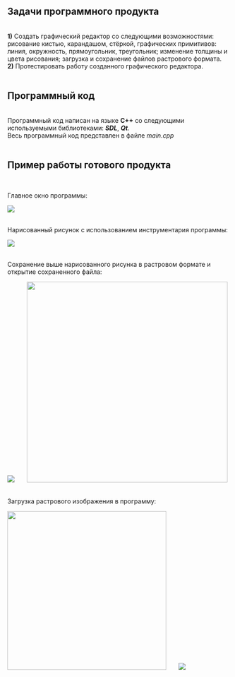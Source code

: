 <h2>Задачи программного продукта </h2> <br>
<b>1)</b> Создать графический редактор со следующими возможностями: рисование кистью, карандашом, стёркой, графических примитивов: линия, окружность, прямоугольник, треугольник; изменение толщины и цвета рисования; загрузка и сохранение файлов растрового формата.<br>
<b>2)</b> Протестировать работу созданного графического редактора.<br><br>
<h2>Программный код</h2><br>
Программный код написан на языке <b>C++</b> со следующими используемыми библиотеками: <b><i>SDL</i></b>, <b><i>Qt</i></b>.<br>
Весь программный код представлен в файле <i>main.cpp</i><br><br>
<h2>Пример работы готового продукта</h2><br>
<p>Главное окно программы:</p>
<img src = "https://github.com/user-attachments/assets/868a5978-5133-4b9a-8059-077ba9f1f767"> <br><br>

<p>Нарисованный рисунок с использованием инструментария программы:</p>
<img src = "https://github.com/user-attachments/assets/e49578be-78fa-45be-bbcd-cea03b89702c"> <br><br>

<p>Сохранение выше нарисованного рисунка в растровом формате и открытие сохраненного файла:</p>
<img src = "https://github.com/user-attachments/assets/1f004d44-6891-4dba-8ab3-5db96b4a91d5">  &nbsp; &nbsp; &nbsp;
<img src = "https://github.com/user-attachments/assets/c25be90b-a0de-4595-b27d-5fb703a4ab25" width="455"><br><br>

<p>Загрузка растрового изображения в программу:</p>
<img src = "https://github.com/user-attachments/assets/029fcb7c-25db-4d97-9ee0-673ff4579605" width="360px"> &nbsp; &nbsp; &nbsp;
<img src = "https://github.com/user-attachments/assets/d2411c8f-8692-4838-99c7-34a2e9fab07d">
